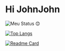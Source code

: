 # Hi JohnJohn
![Meu Status 😊](https://github-readme-stats.vercel.app/api?username=JohnJohn081&show_icons=true&theme=github_dark)

[![Top Langs](https://github-readme-stats.vercel.app/api/top-langs/?username=JohnJohn081&hide=css,glsl&layout=compact&theme=github_dark)](https://github.com/JohnJohn081/HTML-PROJETO)

[![Readme Card](https://github-readme-stats.vercel.app/api/pin/?username=JohnJohn081&repo=HTML-PROJETO&theme=algolia)](https://github.com/JohnJohn081/HTML-PROJETO)


